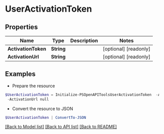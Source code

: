 # UserActivationToken
## Properties

Name | Type | Description | Notes
------------ | ------------- | ------------- | -------------
**ActivationToken** | **String** |  | [optional] [readonly] 
**ActivationUrl** | **String** |  | [optional] [readonly] 

## Examples

- Prepare the resource
```powershell
$UserActivationToken = Initialize-PSOpenAPIToolsUserActivationToken  -ActivationToken null `
 -ActivationUrl null
```

- Convert the resource to JSON
```powershell
$UserActivationToken | ConvertTo-JSON
```

[[Back to Model list]](../README.md#documentation-for-models) [[Back to API list]](../README.md#documentation-for-api-endpoints) [[Back to README]](../README.md)

